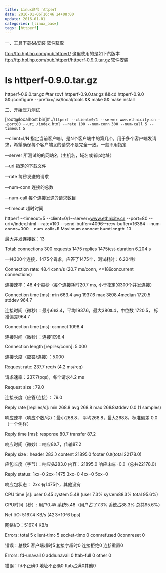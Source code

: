 ```yaml
---
title: Linux命令 httperf
date: 2016-01-06T16:46:14+08:00
update: 2016-01-01
categories: [linux_base]
tags: [httperf]
---
```

一、工具下载&&安装
软件获取

ftp://ftp.hpl.hp.com/pub/httperf/
这里使用的是如下的版本
ftp://ftp.hpl.hp.com/pub/httperf/httperf-0.9.0.tar.gz
软件安装
# ls httperf-0.9.0.tar.gz  
httperf-0.9.0.tar.gz
#tar zxvf httperf-0.9.0.tar.gz  && cd httperf-0.9.0 &&./configure  --prefix=/usr/local/tools && make && make install

二、开始压力测试

[root@localhost bin]# ./`httperf --client=0/1 --server www.ethnicity.cn --port80 --uri /index.html --rate 100 --num-conn 300 --num-call 5 --timeout 5`

--client=I/N 指定当前客户端I，是N个客户端中的第几个。用于多个客户端发请求，希望确保每个客户端发的请求不是完全一致。一般不用指定

--server 所测试的的网站名（主机名，域名或者ip地址）

--uri 指定的下载文件

--rate  每秒发送的请求

--num-conn 连接的总数

--num-call 每个连接发送的请求数目

--timeout 超时时间

httperf --timeout=5 --client=0/1--server=www.ethnicity.cn --port=80 --uri=/index.html --rate=100 --send-buffer=4096--recv-buffer=16384 --num-conns=300 --num-calls=5
Maximum connect burst length: 13

最大并发连接数：13

Total: connections 300 requests 1475 replies 1475test-duration 6.204 s

一共300个连接，1475个请求，应答了1475个，测试耗时：6.204秒

Connection rate: 48.4 conn/s (20.7 ms/conn, <=189concurrent connections)

连接速率：48.4个每秒（每个连接耗时20.7 ms, 小于指定的300个并发连接）

Connection time [ms]: min 663.4 avg 1937.6 max 3808.4median 1720.5 stddev 964.7

连接时间（微秒）：最小663.4，平均1937.6，最大3808.4，中位数 1720.5， 标准偏差964.7

Connection time [ms]: connect 1098.4

连接时间（微秒）：连接1098.4

Connection length [replies/conn]: 5.000

连接长度（应答/连接）：5.000

Request rate: 237.7 req/s (4.2 ms/req)

请求速率：237.7(pqs)，每个请求4.2 ms

Request size : 79.0

连接长度（应答/连接）： 79.0

Reply rate [replies/s]: min 268.8 avg 268.8 max 268.8stddev 0.0 (1 samples)

响应速率（响应个数/秒）：最小268.8， 平均268.8，最大268.8，标准偏差 0.0（一个例样）

Reply time [ms]: response 80.7 transfer 87.2

响应时间（微妙）：响应80.7，传输87.2

Reply size : header 283.0 content 21895.0 footer 0.0(total 22178.0)

应包长度（字节）：响应头283.0 内容：21895.0 响应末端 -0.0（总共22178.0）

Reply status: 1xx=0 2xx=1475 3xx=0 4xx=0 5xx=0

响应包状态： 2xx 有1475个，其他没有

CPU time [s]: user 0.45 system 5.48 (user 7.3% system88.3% total 95.6%)

CPU时间（秒）: 用户0.45 系统5.48（用户占了7.3% 系统占88.3% 总共95.6%）

Net I/O: 5167.4 KB/s (42.3*10^6 bps)

网络I/O：5167.4 KB/s

Errors: total 5 client-timo 5 socket-timo 0 connrefused 0connreset 0

错误：总数5 客户端超时5 套接字超时0 连接拒绝0 连接重置0

Errors: fd-unavail 0 addrunavail 0 ftab-full 0 other 0

错误：fd不正确0 地址不正确0 ftab占满0其他0
